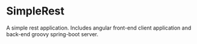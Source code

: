 # SimpleRest
A simple rest application. Includes angular front-end client application and back-end groovy spring-boot server.